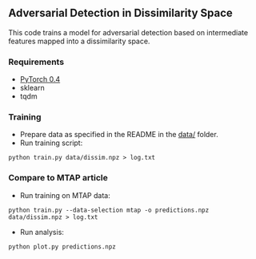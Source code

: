 ## Adversarial Detection in Dissimilarity Space

This code trains a model for adversarial detection based on intermediate features mapped into a dissimilarity space.

### Requirements

 - [PyTorch 0.4](https://pytorch.org/)
 - sklearn
 - tqdm
 
### Training

 - Prepare data as specified in the README in the [data/](data/) folder.
 - Run training script:
 ```shell
 python train.py data/dissim.npz > log.txt
 ```
 
### Compare to MTAP article

 - Run training on MTAP data:
 ```shell
 python train.py --data-selection mtap -o predictions.npz data/dissim.npz > log.txt
 ```
 - Run analysis:
 ```shell
 python plot.py predictions.npz
 ```